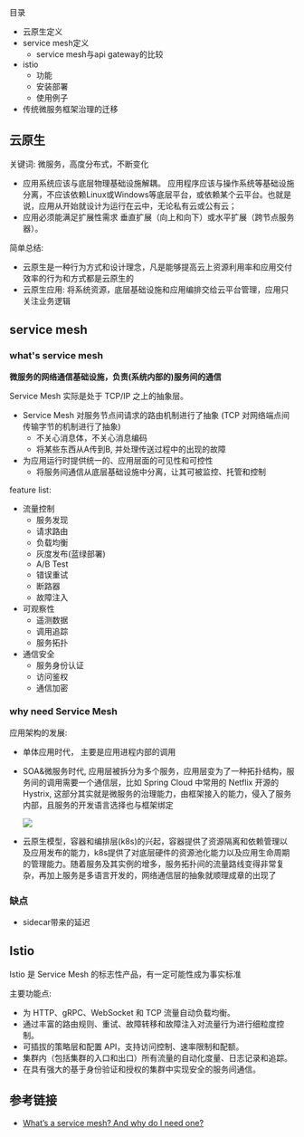 目录

* 云原生定义
* service mesh定义
  * service mesh与api gateway的比较
* istio
  * 功能
  * 安装部署
  * 使用例子
* 传统微服务框架治理的迁移

## 云原生

关键词: 微服务，高度分布式，不断变化

- 应用系统应该与底层物理基础设施解耦。 应用程序应该与操作系统等基础设施分离，不应该依赖Linux或Windows等底层平台，或依赖某个云平台。也就是说，应用从开始就设计为运行在云中，无论私有云或公有云；
- 应用必须能满足扩展性需求 垂直扩展（向上和向下）或水平扩展（跨节点服务器）。

简单总结:

* 云原生是一种行为方式和设计理念，凡是能够提高云上资源利用率和应用交付效率的行为和方式都是云原生的
* 云原生应用: 将系统资源，底层基础设施和应用编排交给云平台管理，应用只关注业务逻辑

## service mesh

### what's service mesh

**微服务的网络通信基础设施，负责(系统内部的)服务间的通信**

Service Mesh 实际是处于 TCP/IP 之上的抽象层。

* Service Mesh 对服务节点间请求的路由机制进行了抽象 (TCP 对网络端点间传输字节的机制进行了抽象)
  * 不关心消息体，不关心消息编码
  * 将某些东西从A传到B, 并处理传送过程中的出现的故障
* 为应用运行时提供统一的、应用层面的可见性和可控性
  * 将服务间通信从底层基础设施中分离，让其可被监控、托管和控制

feature list:

* 流量控制
  * 服务发现
  * 请求路由
  * 负载均衡
  * 灰度发布(蓝绿部署)
  * A/B Test
  * 错误重试
  * 断路器
  * 故障注入
* 可观察性
  * 遥测数据
  * 调用追踪
  * 服务拓扑
* 通信安全
  * 服务身份认证
  * 访问鉴权
  * 通信加密

### why need Service Mesh

应用架构的发展:

* 单体应用时代， 主要是应用进程内部的调用

* SOA&微服务时代, 应用层被拆分为多个服务，应用层变为了一种拓扑结构，服务间的调用需要一个通信层，比如 Spring Cloud 中常用的 Netflix 开源的 Hystrix, 这部分其实就是微服务的治理能力，由框架接入的能力，侵入了服务内部，且服务的开发语言选择也与框架绑定

  ![](/Users/hanamichi/Downloads/微服务冰山理论.png)

* 云原生模型，容器和编排层(k8s)的兴起，容器提供了资源隔离和依赖管理以及应用发布的能力，k8s提供了对底层硬件的资源池化能力以及应用生命周期的管理能力。随着服务及其实例的增多，服务拓扑间的流量路线变得非常复杂，再加上服务是多语言开发的，网络通信层的抽象就顺理成章的出现了

### 缺点

* sidecar带来的延迟



## Istio

Istio 是 Service Mesh 的标志性产品，有一定可能性成为事实标准

主要功能点:

- 为 HTTP、gRPC、WebSocket 和 TCP 流量自动负载均衡。
- 通过丰富的路由规则、重试、故障转移和故障注入对流量行为进行细粒度控制。
- 可插拔的策略层和配置 API，支持访问控制、速率限制和配额。
- 集群内（包括集群的入口和出口）所有流量的自动化度量、日志记录和追踪。
- 在具有强大的基于身份验证和授权的集群中实现安全的服务间通信。









## 参考链接

* [What’s a service mesh? And why do I need one?](https://buoyant.io/2020/10/12/what-is-a-service-mesh/)